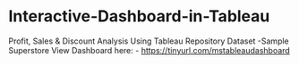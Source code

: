 # Interactive-Dashboard-in-Tableau
Profit, Sales &amp; Discount Analysis Using Tableau Repository Dataset -Sample Superstore
View Dashboard here: -
https://tinyurl.com/mstableaudashboard

